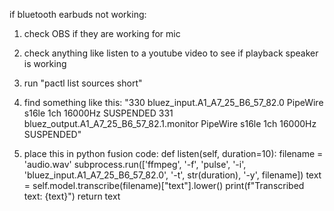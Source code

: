 if bluetooth earbuds not working:
1. check OBS if they are working for mic
2. check anything like listen to a youtube video to see if playback speaker is working
3. run "pactl list sources short"
4. find something like this: "330     bluez_input.A1_A7_25_B6_57_82.0 PipeWire        s16le 1ch 16000Hz       SUSPENDED
331     bluez_output.A1_A7_25_B6_57_82.1.monitor        PipeWire        s16le 1ch 16000Hz       SUSPENDED"

5. place this in python fusion code:
    def listen(self, duration=10):
        filename = 'audio.wav'
        subprocess.run(['ffmpeg', '-f', 'pulse', '-i', 'bluez_input.A1_A7_25_B6_57_82.0', 
               '-t', str(duration), '-y', filename])
        text = self.model.transcribe(filename)["text"].lower()
        print(f"Transcribed text: {text}")
        return text
